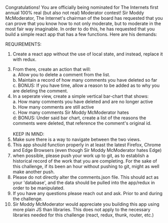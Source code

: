 Congratulations!  You are officially being nominated for The Internets first annual 100% real (but also not real) Moderator contest! Sir Moddy McModerator, The Internet's chairman of the board has requested that you can prove that you know how to not only moderate, but to moderate in the most fair way imaginable. In order to do this, he has requested that you build a simple react app that has a few functions.  Here are his demands:

REQUIREMENTS:
1. Create a react app without the use of local state, and instead, replace it with redux.
<!-- 2. Using the data provided, create a list view that can display data in an efficient manner.   -->
3. From there, create an action that will:
    <br>a. Allow you to delete a comment from the list.
    <br>b. Maintain a record of how many comments you have deleted so far
    <br>c. BONUS: If you have time, allow a reason to be added as to why you are deleting the comment.
4. In a seperate view, create a simple vertical bar-chart that shows:
    <br>a. How many comments you have deleted and are no longer active
    <br>b. How many comments are still active
    <br>c. How many comments Sir Moddy McModerator hates
    <br>d: BONUS: Under said bar chart, create a list of the reasons the comments were deleted, that reference the comment's original id.
<br><br>
KEEP IN MIND:
1. Make sure there is a way to navigate between the two views.
2. This app should function properly in at least the latest Firefox, Chrome and Edge Browsers (even though Sir Moddy McModerator hates Edge)
3. when possible, please push your work up to git, as to establish a historical record of the work that you are completing. For the sake of this challenge, if its been an hour without pushing to git, might as well make another push.
4. Please do not directly alter the comments.json file.  This should act as your 'database', and the data should be pulled into the app/redux in order to be manipulated.
5. If you have any questions please reach out and ask. Prior to and during the challenge.  
6. Sir Moddy McModerator would appreciate you building this app using more plain JS than libraries. This does not apply to the necessary libraries needed for this challenge (react, redux, thunk, router, etc.)
